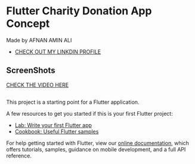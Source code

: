 # Flutter Charity Donation App Concept

Made by AFNAN AMIN ALI 
- [CHECK OUT MY LINKDIN PROFILE](https://www.linkedin.com/in/afnan-amin-a49509151/)

## ScreenShots

[CHECK THE VIDEO HERE ](https://ttprivatenew.s3.amazonaws.com/pulse/afnanamin197-yahoo/attachments/13738223/TinyTake07-06-2020-12-51-17.mp4)



## 
This project is a starting point for a Flutter application.

A few resources to get you started if this is your first Flutter project:

- [Lab: Write your first Flutter app](https://flutter.dev/docs/get-started/codelab)
- [Cookbook: Useful Flutter samples](https://flutter.dev/docs/cookbook)

For help getting started with Flutter, view our
[online documentation](https://flutter.dev/docs), which offers tutorials,
samples, guidance on mobile development, and a full API reference.
